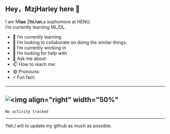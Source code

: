 ## Hey，MzjHarley here 👋
I am M**iao** Z**hi**J**un**,a sophomore at HENU.   
I’m currently learning ML/DL.

-   🌱 I’m currently learning 
-   👯 I’m looking to collaborate on doing the similar things.  
-   🔭 I’m currently working in  
-   🤔 I’m looking for help with  
-   💬 Ask me about:  
-   📫 How to reach me:  
-   😄 Pronouns:   
-   ⚡ Fun fact:
---
![<img align="right" width="50%"](https://github-readme-stats.vercel.app/api?username=MzjHarley)
---
<!--START_SECTION:waka-->

```text
No activity tracked
```

<!--END_SECTION:waka-->
---

Yeh,I will to update my github as much as possible.
